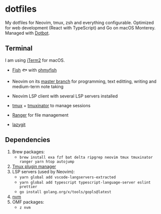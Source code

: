 # dotfiles

My dotfiles for Neovim, tmux, zsh and everything configurable.
Optimized for web development (React with TypeScript) and Go on macOS Monterey.
Managed with [Dotbot](https://github.com/anishathalye/dotbot).

## Terminal

I am using [iTerm2](https://github.com/gnachman/iTerm2) for macOS.

- [Fish](https://github.com/fish-shell/fish-shell) 🐟 with [ohmyfish](https://github.com/oh-my-fish/oh-my-fish)

- Neovim on its [master branch](https://github.com/neovim/neovim/commits/master)
  for programming, text editting, writing and medium-term note taking
  
- Neovim LSP client with several LSP servers installed

- [tmux](https://github.com/tmux/tmux) +
  [tmuxinator](https://github.com/tmuxinator/tmuxinator) to manage sessions

- [Ranger](https://github.com/ranger/ranger) for file management

- [lazygit](https://github.com/jesseduffield/lazygit)

## Dependencies

1. Brew packages:
    - `brew install exa fzf bat delta ripgrep neovim tmux tmuxinator ranger yarn htop autojump`
2. [Tmux plugin manager](https://github.com/tmux-plugins/tpm)
3. LSP servers (used by Neovim): 
    - `yarn global add vscode-langservers-extracted`
    - `yarn global add typescript typescript-language-server eslint prettier`
    - `go install golang.org/x/tools/gopls@latest`
4. [nvm](https://github.com/nvm-sh/nvm)
5. OMF packages:
    - `z nvm`

